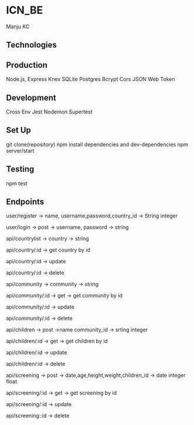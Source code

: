 # ICN_BE
Manju KC

## Technologies

## Production
Node.js, Express Knex SQLite Postgres Bcrypt Cors JSON Web Token

## Development
Cross Env Jest Nodemon Supertest

## Set Up
git clone(repository)
npm install dependencies and dev-dependencies
npm server/start

## Testing
npm test

## Endpoints
user/register -> name, username,password,country_id -> String integer

user/login -> post -> username, password -> string

api/countrylist -> country -> string

api/country/:id -> get country by id

api/country/:id -> update

api/country/:id -> delete

api/community -> community -> string

api/community/:id -> get -> get community by id

api/community/:id -> update

api/community/:id -> delete

api/children -> post ->name community_id -> srting integer

api/children/:id -> get -> get children by id

api/children/:id ->  update

api/children/:id -> delete

api/screening -> post -> date,age,height,weight,children_id -> date integer float

api/screening/:id -> get -> get screening by id

api/screening/:id -> update

api/screening::id -> delete





